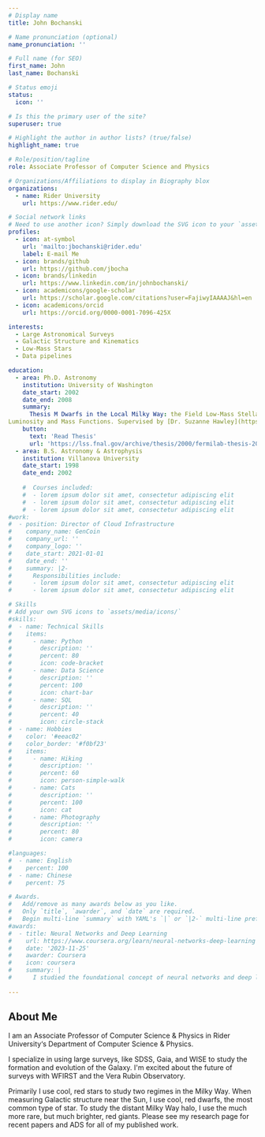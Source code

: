 ```yaml
---
# Display name
title: John Bochanski

# Name pronunciation (optional)
name_pronunciation: ''

# Full name (for SEO)
first_name: John
last_name: Bochanski

# Status emoji
status:
  icon: ''

# Is this the primary user of the site?
superuser: true

# Highlight the author in author lists? (true/false)
highlight_name: true

# Role/position/tagline
role: Associate Professor of Computer Science and Physics

# Organizations/Affiliations to display in Biography blox
organizations:
  - name: Rider University
    url: https://www.rider.edu/

# Social network links
# Need to use another icon? Simply download the SVG icon to your `assets/media/icons/` folder.
profiles:
  - icon: at-symbol
    url: 'mailto:jbochanski@rider.edu'
    label: E-mail Me
  - icon: brands/github
    url: https://github.com/jbocha
  - icon: brands/linkedin
    url: https://www.linkedin.com/in/johnbochanski/
  - icon: academicons/google-scholar
    url: https://scholar.google.com/citations?user=FajiwyIAAAAJ&hl=en
  - icon: academicons/orcid
    url: https://orcid.org/0000-0001-7096-425X

interests:
  - Large Astronomical Surveys
  - Galactic Structure and Kinematics
  - Low-Mass Stars
  - Data pipelines

education:
  - area: Ph.D. Astronomy
    institution: University of Washington
    date_start: 2002
    date_end: 2008
    summary: 
      Thesis M Dwarfs in the Local Milky Way: the Field Low-Mass Stellar
Luminosity and Mass Functions. Supervised by [Dr. Suzanne Hawley](https://astro.washington.edu/people/suzanne-hawley). 
    button:
      text: 'Read Thesis'
      url: 'https://lss.fnal.gov/archive/thesis/2000/fermilab-thesis-2006-66.pdf'
  - area: B.S. Astronomy & Astrophysis
    institution: Villanova University
    date_start: 1998
    date_end: 2002
    
    #  Courses included:
    #  - lorem ipsum dolor sit amet, consectetur adipiscing elit
    #  - lorem ipsum dolor sit amet, consectetur adipiscing elit
    #  - lorem ipsum dolor sit amet, consectetur adipiscing elit
#work:
#  - position: Director of Cloud Infrastructure
#    company_name: GenCoin
#    company_url: ''
#    company_logo: ''
#    date_start: 2021-01-01
#    date_end: ''
#    summary: |2-
#      Responsibilities include:
#      - lorem ipsum dolor sit amet, consectetur adipiscing elit
#      - lorem ipsum dolor sit amet, consectetur adipiscing elit

# Skills
# Add your own SVG icons to `assets/media/icons/`
#skills:
#  - name: Technical Skills
#    items:
#      - name: Python
#        description: ''
#        percent: 80
#        icon: code-bracket
#      - name: Data Science
#        description: ''
#        percent: 100
#        icon: chart-bar
#      - name: SQL
#        description: ''
#        percent: 40
#        icon: circle-stack
#  - name: Hobbies
#    color: '#eeac02'
#    color_border: '#f0bf23'
#    items:
#      - name: Hiking
#        description: ''
#        percent: 60
#        icon: person-simple-walk
#      - name: Cats
#        description: ''
#        percent: 100
#        icon: cat
#      - name: Photography
#        description: ''
#        percent: 80
#        icon: camera

#languages:
#  - name: English
#    percent: 100
#  - name: Chinese
#    percent: 75

# Awards.
#   Add/remove as many awards below as you like.
#   Only `title`, `awarder`, and `date` are required.
#   Begin multi-line `summary` with YAML's `|` or `|2-` multi-line prefix and indent 2 spaces below.
#awards:
#  - title: Neural Networks and Deep Learning
#    url: https://www.coursera.org/learn/neural-networks-deep-learning
#    date: '2023-11-25'
#    awarder: Coursera
#    icon: coursera
#    summary: |
#      I studied the foundational concept of neural networks and deep learning. By the end, I was familiar with the significant technological trends driving the rise of deep learning; build, train, and apply fully connected deep neural networks; implement efficient (vectorized) neural networks; identify key parameters in a neural network’s architecture; and apply deep learning to your own applications.
  
---
```


## About Me

I am an Associate Professor of Computer Science & Physics in Rider University‘s Department of Computer Science & Physics.

I specialize in using large surveys, like SDSS, Gaia, and WISE to study the formation and evolution of the Galaxy. I'm excited about the future of surveys with WFIRST and the Vera Rubin Observatory.

Primarily I use cool, red stars to study two regimes in the Milky Way. When measuring Galactic structure near the Sun, I use cool, red dwarfs, the most common type of star. To study the distant Milky Way halo, I use the much more rare, but much brighter, red giants. Please see my research page for recent papers and ADS for all of my published work.
